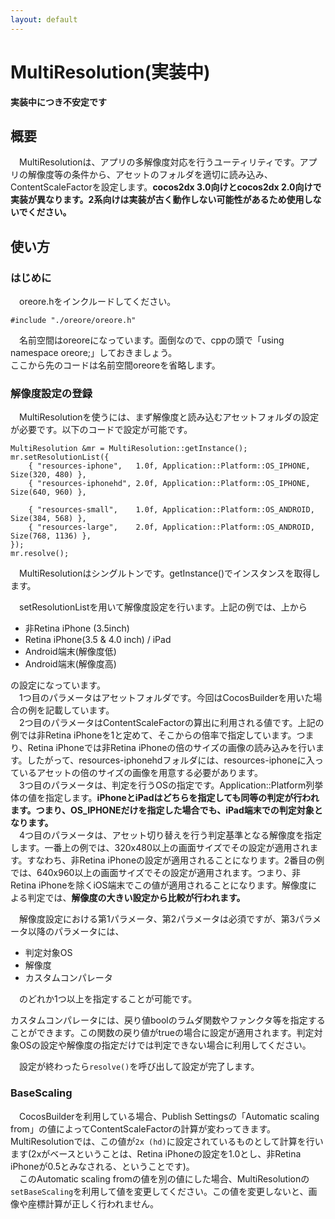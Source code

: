 ```yaml
---
layout: default
---
```

# MultiResolution(実装中)

**実装中につき不安定です**

## 概要
　MultiResolutionは、アプリの多解像度対応を行うユーティリティです。アプリの解像度等の条件から、アセットのフォルダを適切に読み込み、ContentScaleFactorを設定します。**cocos2dx 3.0向けとcocos2dx 2.0向けで実装が異なります。2系向けは実装が古く動作しない可能性があるため使用しないでください。**

## 使い方

### はじめに
　oreore.hをインクルードしてください。

	#include "./oreore/oreore.h"

　名前空間はoreoreになっています。面倒なので、cppの頭で「using namespace oreore;」しておきましょう。  
ここから先のコードは名前空間oreoreを省略します。

### 解像度設定の登録

　MultiResolutionを使うには、まず解像度と読み込むアセットフォルダの設定が必要です。以下のコードで設定が可能です。  

    MultiResolution &mr = MultiResolution::getInstance();
    mr.setResolutionList({
        { "resources-iphone",   1.0f, Application::Platform::OS_IPHONE,  Size(320, 480) },
        { "resources-iphonehd", 2.0f, Application::Platform::OS_IPHONE,  Size(640, 960) },

        { "resources-small",    1.0f, Application::Platform::OS_ANDROID, Size(384, 568) },
        { "resources-large",    2.0f, Application::Platform::OS_ANDROID, Size(768, 1136) },
    });
    mr.resolve();

　MultiResolutionはシングルトンです。getInstance()でインスタンスを取得します。  

　setResolutionListを用いて解像度設定を行います。上記の例では、上から  

 * 非Retina iPhone (3.5inch)
 * Retina iPhone(3.5 & 4.0 inch) / iPad
 * Android端末(解像度低)
 * Android端末(解像度高)

の設定になっています。  
　1つ目のパラメータはアセットフォルダです。今回はCocosBuilderを用いた場合の例を記載しています。  
　2つ目のパラメータはContentScaleFactorの算出に利用される値です。上記の例では非Retina iPhoneを1と定めて、そこからの倍率で指定しています。つまり、Retina iPhoneでは非Retina iPhoneの倍のサイズの画像の読み込みを行います。したがって、resources-iphonehdフォルダには、resources-iphoneに入っているアセットの倍のサイズの画像を用意する必要があります。  
　3つ目のパラメータは、判定を行うOSの指定です。Application::Platform列挙体の値を指定します。**iPhoneとiPadはどちらを指定しても同等の判定が行われます。つまり、OS_IPHONEだけを指定した場合でも、iPad端末での判定対象となります。**  
　4つ目のパラメータは、アセット切り替えを行う判定基準となる解像度を指定します。一番上の例では、320x480以上の画面サイズでその設定が適用されます。すなわち、非Retina iPhoneの設定が適用されることになります。2番目の例では、640x960以上の画面サイズでその設定が適用されます。つまり、非Retina iPhoneを除くiOS端末でこの値が適用されることになります。解像度による判定では、**解像度の大きい設定から比較が行われます。**  

　解像度設定における第1パラメータ、第2パラメータは必須ですが、第3パラメータ以降のパラメータには、

 * 判定対象OS
 * 解像度
 * カスタムコンパレータ

　のどれか1つ以上を指定することが可能です。  

 カスタムコンパレータには、戻り値boolのラムダ関数やファンクタ等を指定することができます。この関数の戻り値がtrueの場合に設定が適用されます。判定対象OSの設定や解像度の指定だけでは判定できない場合に利用してください。  
 
　設定が終わったら`resolve()`を呼び出して設定が完了します。

### BaseScaling

　CocosBuilderを利用している場合、Publish Settingsの「Automatic scaling from」の値によってContentScaleFactorの計算が変わってきます。MultiResolutionでは、この値が`2x (hd)`に設定されているものとして計算を行います(2xがベースということは、Retina iPhoneの設定を1.0とし、非Retina iPhoneが0.5とみなされる、ということです)。  
　このAutomatic scaling fromの値を別の値にした場合、MultiResolutionの`setBaseScaling`を利用して値を変更してください。この値を変更しないと、画像や座標計算が正しく行われません。